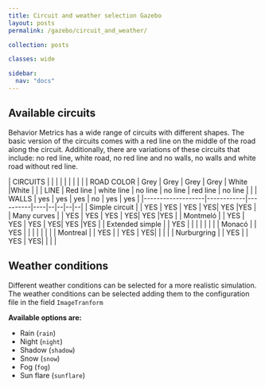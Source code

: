 ```yaml
---
title: Circuit and weather selection Gazebo
layout: posts
permalink: /gazebo/circuit_and_weather/

collection: posts

classes: wide

sidebar:
  nav: "docs"
---
```


## Available circuits

Behavior Metrics has a wide range of circuits with different shapes. The basic version of the circuits comes with a red line 
on the middle of the road along the circuit. Additionally, there are variations of these circuits that include: no red line, white road, 
no red line and no walls, no walls and white road without red line.


| CIRCUITS           |            |          |  | | | | |
|                   | ROAD COLOR | Grey     | Grey       | Grey    | Grey     | White    |White    |
|                   | LINE       | Red line | white line | no line | no line  | red line | no line |
|                   | WALLS      | yes      | yes        | yes      | no      | yes      | yes |
|-------------------|------------|----------|----|--|--|--|--|
| Simple circuit    |           | YES      |  YES  | YES | YES| YES |YES |
| Many curves       |          | YES      |  YES  | YES | YES| YES |YES |
| Montmeló          |           | YES     |  YES  | YES | YES| YES |YES |
| Extended simple   |           | YES      |     | | | | | |
| Monacó            |           | YES        |     | | | | | |
| Montreal          |           | YES      |   | YES | YES|  | | |
| Nurburgring       |           | YES      |    | YES | YES|  | | |

## Weather conditions

Different weather conditions can be selected for a more realistic simulation.
The weather conditions can be selected adding them to the configuration file in the field `ImageTranform`

**Available options are:**

* Rain (`rain`)
* Night (`night`)
* Shadow (`shadow`)
* Snow (`snow`)
* Fog (`fog`)
* Sun flare (`sunflare`)



